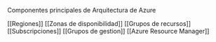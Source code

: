 Componentes principales de Arquitectura de Azure

[[Regiones]]
[[Zonas de disponibilidad]]
[[Grupos de recursos]]
[[Subscripciones]]
[[Grupos de gestion]]
[[Azure Resource Manager]]